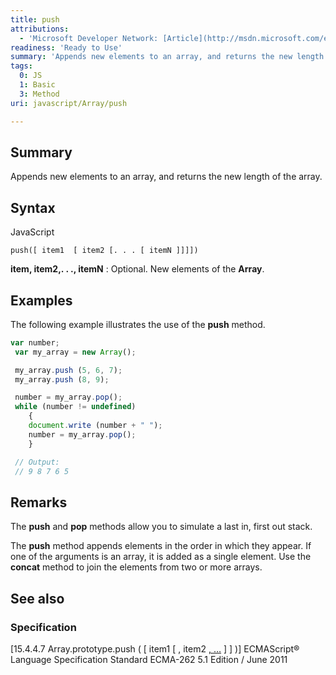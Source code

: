 ```yaml
---
title: push
attributions:
  - 'Microsoft Developer Network: [Article](http://msdn.microsoft.com/en-us/library/ie/6d0cbb1w(v=vs.94).aspx)'
readiness: 'Ready to Use'
summary: 'Appends new elements to an array, and returns the new length of the array.'
tags:
  0: JS
  1: Basic
  3: Method
uri: javascript/Array/push

---
```

## <span>Summary</span>

Appends new elements to an array, and returns the new length of the array.

## <span>Syntax</span>

<span class="language">JavaScript</span>

    push([ item1  [ item2 [. . . [ itemN ]]]])

**item, item2,. . ., itemN**
:   Optional. New elements of the **Array**.

## <span>Examples</span>

The following example illustrates the use of the **push** method.

``` js
var number;
 var my_array = new Array();

 my_array.push (5, 6, 7);
 my_array.push (8, 9);

 number = my_array.pop();
 while (number != undefined)
    {
    document.write (number + " ");
    number = my_array.pop();
    }

 // Output:
 // 9 8 7 6 5
```

## <span>Remarks</span>

The **push** and **pop** methods allow you to simulate a last in, first out stack.

The **push** method appends elements in the order in which they appear. If one of the arguments is an array, it is added as a single element. Use the **concat** method to join the elements from two or more arrays.

## <span>See also</span>

### <span>Specification</span>

[15.4.4.7 Array.prototype.push ( [ item1 [ , item2 [ , …](http://www.ecma-international.org/ecma-262/5.1/#sec-15.4.4.7) ] ] )] ECMAScript® Language Specification Standard ECMA-262 5.1 Edition / June 2011

